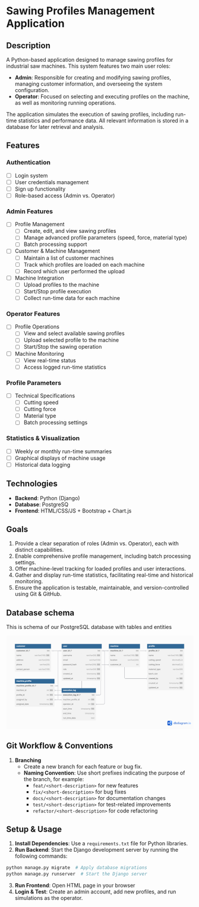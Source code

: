 # Sawing Profiles Management Application

## Description

A Python-based application designed to manage sawing profiles for industrial saw machines. This system features two main user roles:

- **Admin**: Responsible for creating and modifying sawing profiles, managing customer information, and overseeing the system configuration.
- **Operator**: Focused on selecting and executing profiles on the machine, as well as monitoring running operations.

The application simulates the execution of sawing profiles, including run-time statistics and performance data. All relevant information is stored in a database for later retrieval and analysis.

## Features

### Authentication

- [ ] Login system
- [ ] User credentials management
- [ ] Sign up functionality
- [ ] Role-based access (Admin vs. Operator)

### Admin Features

- [ ] Profile Management
  - [ ] Create, edit, and view sawing profiles
  - [ ] Manage advanced profile parameters (speed, force, material type)
  - [ ] Batch processing support
- [ ] Customer & Machine Management
  - [ ] Maintain a list of customer machines
  - [ ] Track which profiles are loaded on each machine
  - [ ] Record which user performed the upload
- [ ] Machine Integration
  - [ ] Upload profiles to the machine
  - [ ] Start/Stop profile execution
  - [ ] Collect run-time data for each machine

### Operator Features

- [ ] Profile Operations
  - [ ] View and select available sawing profiles
  - [ ] Upload selected profile to the machine
  - [ ] Start/Stop the sawing operation
- [ ] Machine Monitoring
  - [ ] View real-time status
  - [ ] Access logged run-time statistics

### Profile Parameters

- [ ] Technical Specifications
  - [ ] Cutting speed
  - [ ] Cutting force
  - [ ] Material type
  - [ ] Batch processing settings

### Statistics & Visualization

- [ ] Weekly or monthly run-time summaries
- [ ] Graphical displays of machine usage
- [ ] Historical data logging

## Technologies

- **Backend**: Python (Django)
- **Database**: PostgreSQ
- **Frontend**: HTML/CSS/JS + Bootstrap + Chart.js

## Goals

1. Provide a clear separation of roles (Admin vs. Operator), each with distinct capabilities.
2. Enable comprehensive profile management, including batch processing settings.
3. Offer machine-level tracking for loaded profiles and user interactions.
4. Gather and display run-time statistics, facilitating real-time and historical monitoring.
5. Ensure the application is testable, maintainable, and version-controlled using Git & GitHub.

## Database schema

This is schema of our PostgreSQL database with tables and entities

![ER diagram](images/erp_schema.png)

## Git Workflow & Conventions

1. **Branching**
   - Create a new branch for each feature or bug fix.
   - **Naming Convention**: Use short prefixes indicating the purpose of the branch, for example:
     - `feat/<short-description>` for new features
     - `fix/<short-description>` for bug fixes
     - `docs/<short-description>` for documentation changes
     - `test/<short-description>` for test-related improvements
     - `refactor/<short-description>` for code refactoring

## Setup & Usage

1. **Install Dependencies**: Use a `requirements.txt` file for Python libraries.
2. **Run Backend**: Start the Django development server by running the following commands:

```bash
python manage.py migrate  # Apply database migrations
python manage.py runserver  # Start the Django server
```

3. **Run Frontend**: Open HTML page in your browser
4. **Login & Test**: Create an admin account, add new profiles, and run simulations as the operator.
